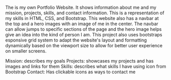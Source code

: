The is my own Portfolio Website. It shows information about me and my mission, projects, skills, and contact information. 
This is a representation of my skills in HTML, CSS, and Bootstrap. This website also has a navbar at the top and a hero
images with an image of me in the center. The navbar can allow jumps to specific sections of the page and the hero image
helps give an idea into the kind of person I am. This project also uses bootstraps esponsive grid system to adapt the 
website's layout and formatting dynamically based on the viewport size to allow for better user experience on smaller
screens.

Mission: describes my goals 
Projects: showcases my projects and has images and links for them
Skills: describes what skills I have using icon from Bootstrap
Contact: Has clickable icons as ways to contact me
